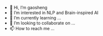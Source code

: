 - 👋 Hi, I’m gaosheng
- 👀 I’m interested in NLP and Brain-inspired AI
- 🌱 I’m currently learning ...
- 💞️ I’m looking to collaborate on ...
- 📫 How to reach me ...

<!---
2021202420/2021202420 is a ✨ special ✨ repository because its `README.md` (this file) appears on your GitHub profile.
You can click the Preview link to take a look at your changes.
--->
